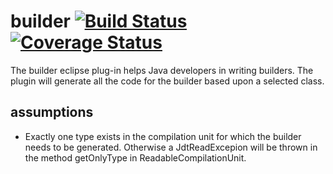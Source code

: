 builder [![Build Status](https://travis-ci.org/vanpeerdevelopment/builder.svg?branch=master)](https://travis-ci.org/vanpeerdevelopment/builder) [![Coverage Status](https://img.shields.io/coveralls/vanpeerdevelopment/builder.svg)](https://coveralls.io/r/vanpeerdevelopment/builder)
=======

The builder eclipse plug-in helps Java developers in writing builders. The plugin will generate all the code for the builder based upon a selected class.

assumptions
-----------
- Exactly one type exists in the compilation unit for which the builder needs to be generated. Otherwise a JdtReadExcepion will be thrown in the method getOnlyType in ReadableCompilationUnit.